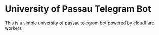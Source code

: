 # University of Passau Telegram Bot
This is a simple university of passau telegram bot powered by cloudflare workers
